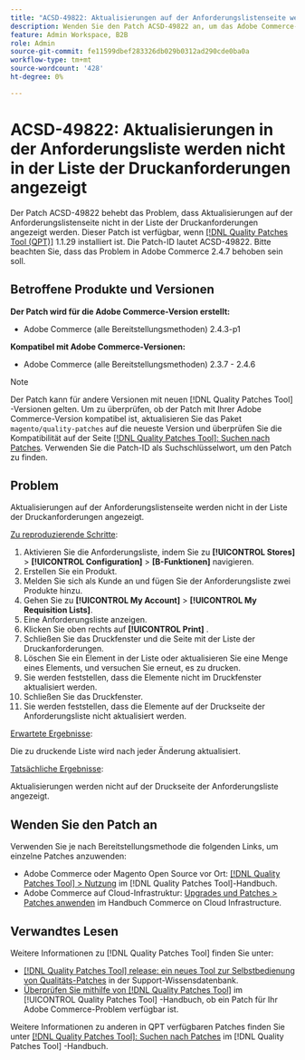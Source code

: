 ```yaml
---
title: "ACSD-49822: Aktualisierungen auf der Anforderungslistenseite werden nicht in der Liste der Druckanforderungen angezeigt."
description: Wenden Sie den Patch ACSD-49822 an, um das Adobe Commerce-Problem zu beheben, bei dem Aktualisierungen auf der Anforderungslistenseite nicht in der Druckanforderungsliste angezeigt werden.
feature: Admin Workspace, B2B
role: Admin
source-git-commit: fe11599dbef283326db029b0312ad290cde0ba0a
workflow-type: tm+mt
source-wordcount: '428'
ht-degree: 0%

---
```


# ACSD-49822: Aktualisierungen in der Anforderungsliste werden nicht in der Liste der Druckanforderungen angezeigt

Der Patch ACSD-49822 behebt das Problem, dass Aktualisierungen auf der Anforderungslistenseite nicht in der Liste der Druckanforderungen angezeigt werden. Dieser Patch ist verfügbar, wenn [[!DNL Quality Patches Tool (QPT)]](https://experienceleague.adobe.com/en/docs/commerce-knowledge-base/kb/announcements/commerce-announcements/magento-quality-patches-released-new-tool-to-self-serve-quality-patches) 1.1.29 installiert ist. Die Patch-ID lautet ACSD-49822. Bitte beachten Sie, dass das Problem in Adobe Commerce 2.4.7 behoben sein soll.

## Betroffene Produkte und Versionen

**Der Patch wird für die Adobe Commerce-Version erstellt:**

* Adobe Commerce (alle Bereitstellungsmethoden) 2.4.3-p1

**Kompatibel mit Adobe Commerce-Versionen:**

* Adobe Commerce (alle Bereitstellungsmethoden) 2.3.7 - 2.4.6

>[!NOTE]
>
>Der Patch kann für andere Versionen mit neuen [!DNL Quality Patches Tool] -Versionen gelten. Um zu überprüfen, ob der Patch mit Ihrer Adobe Commerce-Version kompatibel ist, aktualisieren Sie das Paket `magento/quality-patches` auf die neueste Version und überprüfen Sie die Kompatibilität auf der Seite [[!DNL Quality Patches Tool]: Suchen nach Patches](https://experienceleague.adobe.com/tools/commerce-quality-patches/index.html). Verwenden Sie die Patch-ID als Suchschlüsselwort, um den Patch zu finden.

## Problem

Aktualisierungen auf der Anforderungslistenseite werden nicht in der Liste der Druckanforderungen angezeigt.

<u>Zu reproduzierende Schritte</u>:

1. Aktivieren Sie die Anforderungsliste, indem Sie zu **[!UICONTROL Stores]** > **[!UICONTROL Configuration]** > **[B-Funktionen]** navigieren.
1. Erstellen Sie ein Produkt.
1. Melden Sie sich als Kunde an und fügen Sie der Anforderungsliste zwei Produkte hinzu.
1. Gehen Sie zu **[!UICONTROL My Account]** > **[!UICONTROL My Requisition Lists]**.
1. Eine Anforderungsliste anzeigen.
1. Klicken Sie oben rechts auf **[!UICONTROL Print]** .
1. Schließen Sie das Druckfenster und die Seite mit der Liste der Druckanforderungen.
1. Löschen Sie ein Element in der Liste oder aktualisieren Sie eine Menge eines Elements, und versuchen Sie erneut, es zu drucken.
1. Sie werden feststellen, dass die Elemente nicht im Druckfenster aktualisiert werden.
1. Schließen Sie das Druckfenster.
1. Sie werden feststellen, dass die Elemente auf der Druckseite der Anforderungsliste nicht aktualisiert werden.

<u>Erwartete Ergebnisse</u>:

Die zu druckende Liste wird nach jeder Änderung aktualisiert.

<u>Tatsächliche Ergebnisse</u>:

Aktualisierungen werden nicht auf der Druckseite der Anforderungsliste angezeigt.

## Wenden Sie den Patch an

Verwenden Sie je nach Bereitstellungsmethode die folgenden Links, um einzelne Patches anzuwenden:

* Adobe Commerce oder Magento Open Source vor Ort: [[!DNL Quality Patches Tool] > Nutzung](/help/tools/quality-patches-tool/usage.md) im [!DNL Quality Patches Tool]-Handbuch.
* Adobe Commerce auf Cloud-Infrastruktur: [Upgrades und Patches > Patches anwenden](https://experienceleague.adobe.com/docs/commerce-cloud-service/user-guide/develop/upgrade/apply-patches.html) im Handbuch Commerce on Cloud Infrastructure.

## Verwandtes Lesen

Weitere Informationen zu [!DNL Quality Patches Tool] finden Sie unter:

* [[!DNL Quality Patches Tool] release: ein neues Tool zur Selbstbedienung von Qualitäts-Patches](https://experienceleague.adobe.com/en/docs/commerce-knowledge-base/kb/announcements/commerce-announcements/magento-quality-patches-released-new-tool-to-self-serve-quality-patches) in der Support-Wissensdatenbank.
* [Überprüfen Sie mithilfe von  [!DNL Quality Patches Tool]](/help/tools/quality-patches-tool/patches-available-in-qpt/check-patch-for-magento-issue-with-magento-quality-patches.md) im [!UICONTROL Quality Patches Tool] -Handbuch, ob ein Patch für Ihr Adobe Commerce-Problem verfügbar ist.


Weitere Informationen zu anderen in QPT verfügbaren Patches finden Sie unter [[!DNL Quality Patches Tool]: Suchen nach Patches](https://experienceleague.adobe.com/tools/commerce-quality-patches/index.html) im [!DNL Quality Patches Tool] -Handbuch.
